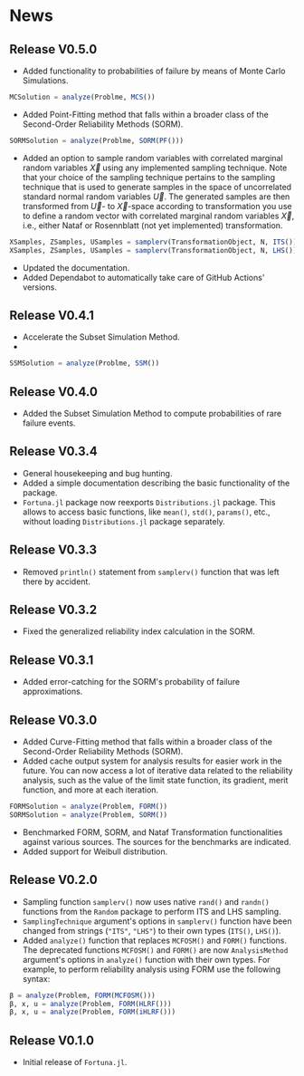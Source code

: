 # News

## Release V0.5.0

- Added functionality to probabilities of failure by means of Monte Carlo Simulations.

```julia
MCSolution = analyze(Problme, MCS())
```

- Added Point-Fitting method that falls within a broader class of the Second-Order Reliability Methods (SORM).

```julia
SORMSolution = analyze(Problme, SORM(PF()))
```

- Added an option to sample random variables with correlated marginal random variables $\vec{X}$ using any implemented sampling technique. Note that your choice of the sampling technique pertains to the sampling technique that is used to generate samples in the space of uncorrelated standard normal random variables $\vec{U}$. The generated samples are then transformed from $\vec{U}$- to $\vec{X}$-space according to transformation you use to define a random vector with correlated marginal random variables $\vec{X}$, i.e., either Nataf or Rosennblatt (not yet implemented) transformation.

```julia
XSamples, ZSamples, USamples = samplerv(TransformationObject, N, ITS())
XSamples, ZSamples, USamples = samplerv(TransformationObject, N, LHS())
```

- Updated the documentation.
- Added Dependabot to automatically take care of GitHub Actions' versions.

## Release V0.4.1

- Accelerate the Subset Simulation Method.
- 
```julia
SSMSolution = analyze(Problme, SSM())
```

## Release V0.4.0

- Added the Subset Simulation Method to compute probabilities of rare failure events.

## Release V0.3.4

- General housekeeping and bug hunting.
- Added a simple documentation describing the basic functionality of the package.
- `Fortuna.jl` package now reexports `Distributions.jl` package. This allows to access basic functions, like `mean()`, `std()`, `params()`, etc., without loading `Distributions.jl` package separately.

## Release V0.3.3

- Removed `println()` statement from `samplerv()` function that was left there by accident.

## Release V0.3.2

- Fixed the generalized reliability index calculation in the SORM.

## Release V0.3.1

- Added error-catching for the SORM's probability of failure approximations.

## Release V0.3.0

- Added Curve-Fitting method that falls within a broader class of the Second-Order Reliability Methods (SORM).
- Added cache output system for analysis results for easier work in the future. You can now access a lot of iterative data related to the reliability analysis, such as the value of the limit state function, its gradient, merit function, and more at each iteration.

```julia
FORMSolution = analyze(Problem, FORM())
SORMSolution = analyze(Problem, SORM())
```

- Benchmarked FORM, SORM, and Nataf Transformation functionalities against various sources. The sources for the benchmarks are indicated. 
- Added support for Weibull distribution.

## Release V0.2.0

- Sampling function `samplerv()` now uses native `rand()` and `randn()` functions from the `Random` package to perform ITS and LHS sampling.
- `SamplingTechnique` argument's options in `samplerv()` function have been changed from strings (`"ITS"`, `"LHS"`) to their own types (`ITS()`, `LHS()`).
- Added `analyze()` function that replaces `MCFOSM()` and `FORM()` functions. The deprecated functions `MCFOSM()` and `FORM()` are now `AnalysisMethod` argument's options in `analyze()` function with their own types. For example, to perform reliability analysis using FORM use the following syntax:

```julia
β = analyze(Problem, FORM(MCFOSM()))
β, x, u = analyze(Problem, FORM(HLRF()))
β, x, u = analyze(Problem, FORM(iHLRF()))
```

## Release V0.1.0

- Initial release of `Fortuna.jl`.
